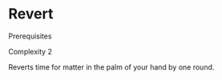 # Revert

Prerequisites

Complexity 2

Reverts time for matter in the palm of your hand by one round.